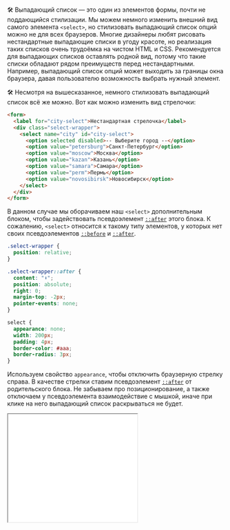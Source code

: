 🛠 Выпадающий список — это один из элементов формы, почти не поддающийся стилизации. Мы можем немного изменить внешний вид самого элемента `<select>`, но стилизовать выпадающий список опций можно не для всех браузеров. Многие дизайнеры любят рисовать нестандартные выпадающие списки в угоду красоте, но реализация таких списков очень трудоёмка на чистом HTML и CSS. Рекомендуется для выпадающих списков оставлять родной вид, потому что такие списки обладают рядом преимуществ перед нестандартными. Например, выпадающий список опций может выходить за границы окна браузера, давая пользователю возможность выбрать нужный элемент.

🛠 Несмотря на вышесказанное, немного стилизовать выпадающий список всё же можно. Вот как можно изменить вид стрелочки:

```html
<form>
  <label for="city-select">Нестандартная стрелочка</label>
  <div class="select-wrapper">
    <select name="city" id="city-select">
      <option selected disabled>-- Выберите город --</option>
      <option value="petersburg">Санкт-Петербург</option>
      <option value="moscow">Москва</option>
      <option value="kazan">Казань</option>
      <option value="samara">Самара</option>
      <option value="perm">Пермь</option>
      <option value="novosibirsk">Новосибирск</option>
    </select>
  </div>
</form>
```

В данном случае мы оборачиваем наш `<select>` дополнительным блоком, чтобы задействовать псевдоэлемент [`::after`](/css/after/) этого блока. К сожалению, `<select>` относится к такому типу элементов, у которых нет своих псевдоэлементов [`::before`](/css/before/) и [`::after`](/css/after/).

```css
.select-wrapper {
  position: relative;
}

.select-wrapper::after {
  content: "⬇️";
  position: absolute;
  right: 0;
  margin-top: -2px;
  pointer-events: none;
}

select {
  appearance: none;
  width: 200px;
  padding: 4px;
  border-color: #aaa;
  border-radius: 3px;
}
```

Используем свойство `appearance`, чтобы отключить браузерную стрелку справа. В качестве стрелки ставим псевдоэлемент [`::after`](/css/after/) от родительского блока. Не забываем про позиционирование, а также отключаем у псевдоэлемента взаимодействие с мышкой, иначе при клике на него выпадающий список раскрываться не будет.

<iframe title="Стилизация" src="../demos/custom/" height="250"></iframe>
